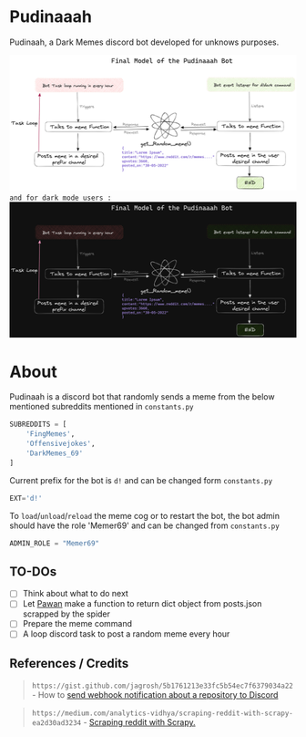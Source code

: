 # Pudinaaah
Pudinaah, a Dark Memes discord bot developed for unknows purposes. 

![image](flowchart.png)
`and for dark mode users : `
![image](flowchart_d.png)


# About
Pudinaah is a discord bot that randomly sends a meme from the below mentioned subreddits mentioned in `constants.py`

```python
SUBREDDITS = [
    'FingMemes',
    'Offensivejokes',
    'DarkMemes_69'
]
```

Current prefix for the bot is `d!` and can be changed form `constants.py`

```python
EXT='d!'
```

To `load`/`unload`/`reload` the meme cog or to restart the bot, the bot admin should have the role 'Memer69' and can be changed from `constants.py`

```python
ADMIN_ROLE = "Memer69"
```

## TO-DOs
- [ ] Think about what to do next
- [ ] Let [Pawan](https://github.com/pawann-2000) make a function to return dict object from posts.json scrapped by the spider
- [ ] Prepare the meme command
- [ ] A loop discord task to post a random meme every hour

## References / Credits

> `https://gist.github.com/jagrosh/5b1761213e33fc5b54ec7f6379034a22` - How to [send webhook notification about a repository to Discord](https://gist.github.com/jagrosh/5b1761213e33fc5b54ec7f6379034a22)

> `https://medium.com/analytics-vidhya/scraping-reddit-with-scrapy-ea2d30ad3234` - [Scraping reddit with Scrapy.](https://medium.com/analytics-vidhya/scraping-reddit-with-scrapy-ea2d30ad3234)